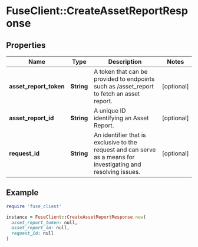 # FuseClient::CreateAssetReportResponse

## Properties

| Name | Type | Description | Notes |
| ---- | ---- | ----------- | ----- |
| **asset_report_token** | **String** | A token that can be provided to endpoints such as /asset_report to fetch an asset report. | [optional] |
| **asset_report_id** | **String** | A unique ID identifying an Asset Report. | [optional] |
| **request_id** | **String** | An identifier that is exclusive to the request and can serve as a means for investigating and resolving issues. | [optional] |

## Example

```ruby
require 'fuse_client'

instance = FuseClient::CreateAssetReportResponse.new(
  asset_report_token: null,
  asset_report_id: null,
  request_id: null
)
```

